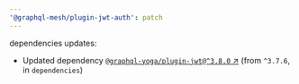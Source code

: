 ```yaml
---
'@graphql-mesh/plugin-jwt-auth': patch
---
```


dependencies updates: 

- Updated dependency [`@graphql-yoga/plugin-jwt@^3.8.0` ↗︎](https://www.npmjs.com/package/@graphql-yoga/plugin-jwt/v/3.8.0) (from `^3.7.6`, in `dependencies`)
